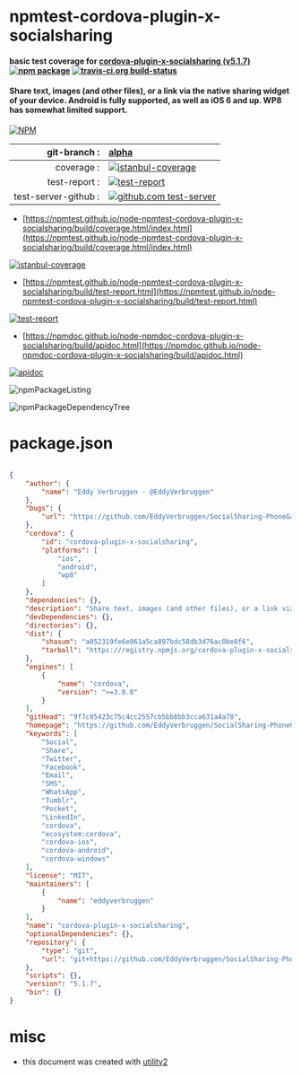 # npmtest-cordova-plugin-x-socialsharing

#### basic test coverage for  [cordova-plugin-x-socialsharing (v5.1.7)](https://github.com/EddyVerbruggen/SocialSharing-PhoneGap-Plugin#readme)  [![npm package](https://img.shields.io/npm/v/npmtest-cordova-plugin-x-socialsharing.svg?style=flat-square)](https://www.npmjs.org/package/npmtest-cordova-plugin-x-socialsharing) [![travis-ci.org build-status](https://api.travis-ci.org/npmtest/node-npmtest-cordova-plugin-x-socialsharing.svg)](https://travis-ci.org/npmtest/node-npmtest-cordova-plugin-x-socialsharing)

#### Share text, images (and other files), or a link via the native sharing widget of your device. Android is fully supported, as well as iOS 6 and up. WP8 has somewhat limited support.

[![NPM](https://nodei.co/npm/cordova-plugin-x-socialsharing.png?downloads=true&downloadRank=true&stars=true)](https://www.npmjs.com/package/cordova-plugin-x-socialsharing)

| git-branch : | [alpha](https://github.com/npmtest/node-npmtest-cordova-plugin-x-socialsharing/tree/alpha)|
|--:|:--|
| coverage : | [![istanbul-coverage](https://npmtest.github.io/node-npmtest-cordova-plugin-x-socialsharing/build/coverage.badge.svg)](https://npmtest.github.io/node-npmtest-cordova-plugin-x-socialsharing/build/coverage.html/index.html)|
| test-report : | [![test-report](https://npmtest.github.io/node-npmtest-cordova-plugin-x-socialsharing/build/test-report.badge.svg)](https://npmtest.github.io/node-npmtest-cordova-plugin-x-socialsharing/build/test-report.html)|
| test-server-github : | [![github.com test-server](https://npmtest.github.io/node-npmtest-cordova-plugin-x-socialsharing/GitHub-Mark-32px.png)](https://npmtest.github.io/node-npmtest-cordova-plugin-x-socialsharing/build/app/index.html) | | build-artifacts : | [![build-artifacts](https://npmtest.github.io/node-npmtest-cordova-plugin-x-socialsharing/glyphicons_144_folder_open.png)](https://github.com/npmtest/node-npmtest-cordova-plugin-x-socialsharing/tree/gh-pages/build)|

- [https://npmtest.github.io/node-npmtest-cordova-plugin-x-socialsharing/build/coverage.html/index.html](https://npmtest.github.io/node-npmtest-cordova-plugin-x-socialsharing/build/coverage.html/index.html)

[![istanbul-coverage](https://npmtest.github.io/node-npmtest-cordova-plugin-x-socialsharing/build/screenCapture.buildCi.browser.%252Ftmp%252Fbuild%252Fcoverage.lib.html.png)](https://npmtest.github.io/node-npmtest-cordova-plugin-x-socialsharing/build/coverage.html/index.html)

- [https://npmtest.github.io/node-npmtest-cordova-plugin-x-socialsharing/build/test-report.html](https://npmtest.github.io/node-npmtest-cordova-plugin-x-socialsharing/build/test-report.html)

[![test-report](https://npmtest.github.io/node-npmtest-cordova-plugin-x-socialsharing/build/screenCapture.buildCi.browser.%252Ftmp%252Fbuild%252Ftest-report.html.png)](https://npmtest.github.io/node-npmtest-cordova-plugin-x-socialsharing/build/test-report.html)

- [https://npmdoc.github.io/node-npmdoc-cordova-plugin-x-socialsharing/build/apidoc.html](https://npmdoc.github.io/node-npmdoc-cordova-plugin-x-socialsharing/build/apidoc.html)

[![apidoc](https://npmdoc.github.io/node-npmdoc-cordova-plugin-x-socialsharing/build/screenCapture.buildCi.browser.%252Ftmp%252Fbuild%252Fapidoc.html.png)](https://npmdoc.github.io/node-npmdoc-cordova-plugin-x-socialsharing/build/apidoc.html)

![npmPackageListing](https://npmtest.github.io/node-npmtest-cordova-plugin-x-socialsharing/build/screenCapture.npmPackageListing.svg)

![npmPackageDependencyTree](https://npmtest.github.io/node-npmtest-cordova-plugin-x-socialsharing/build/screenCapture.npmPackageDependencyTree.svg)



# package.json

```json

{
    "author": {
        "name": "Eddy Verbruggen - @EddyVerbruggen"
    },
    "bugs": {
        "url": "https://github.com/EddyVerbruggen/SocialSharing-PhoneGap-Plugin/issues"
    },
    "cordova": {
        "id": "cordova-plugin-x-socialsharing",
        "platforms": [
            "ios",
            "android",
            "wp8"
        ]
    },
    "dependencies": {},
    "description": "Share text, images (and other files), or a link via the native sharing widget of your device. Android is fully supported, as well as iOS 6 and up. WP8 has somewhat limited support.",
    "devDependencies": {},
    "directories": {},
    "dist": {
        "shasum": "a052319fe6e061a5ca897bdc58db3d76ac0be0f6",
        "tarball": "https://registry.npmjs.org/cordova-plugin-x-socialsharing/-/cordova-plugin-x-socialsharing-5.1.7.tgz"
    },
    "engines": [
        {
            "name": "cordova",
            "version": ">=3.0.0"
        }
    ],
    "gitHead": "9f7c85423c75c4cc2557cb5bb8bb3cca631a4a78",
    "homepage": "https://github.com/EddyVerbruggen/SocialSharing-PhoneGap-Plugin#readme",
    "keywords": [
        "Social",
        "Share",
        "Twitter",
        "Facebook",
        "Email",
        "SMS",
        "WhatsApp",
        "Tumblr",
        "Pocket",
        "LinkedIn",
        "cordova",
        "ecosystem:cordova",
        "cordova-ios",
        "cordova-android",
        "cordova-windows"
    ],
    "license": "MIT",
    "maintainers": [
        {
            "name": "eddyverbruggen"
        }
    ],
    "name": "cordova-plugin-x-socialsharing",
    "optionalDependencies": {},
    "repository": {
        "type": "git",
        "url": "git+https://github.com/EddyVerbruggen/SocialSharing-PhoneGap-Plugin.git"
    },
    "scripts": {},
    "version": "5.1.7",
    "bin": {}
}
```



# misc
- this document was created with [utility2](https://github.com/kaizhu256/node-utility2)
